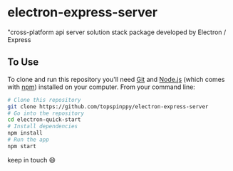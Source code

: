 # electron-express-server
"cross-platform api server solution stack package developed by Electron / Express

## To Use

To clone and run this repository you'll need [Git](https://git-scm.com) and [Node.js](https://nodejs.org/en/download/) (which comes with [npm](http://npmjs.com)) installed on your computer. From your command line:

```bash
# Clone this repository
git clone https://github.com/topspinppy/electron-express-server
# Go into the repository
cd electron-quick-start
# Install dependencies
npm install
# Run the app
npm start
```

keep in touch :smile:

